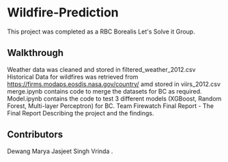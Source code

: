 # Wildfire-Prediction

This project was completed as a RBC Borealis Let's Solve it Group. 

## Walkthrough
Weather data was cleaned and stored in filtered_weather_2012.csv
Historical Data for wildfires was retrieved from https://firms.modaps.eosdis.nasa.gov/country/ amd stored in viirs_2012.csv
merge.ipynb contains code to merge the datasets for BC as required.
Model.ipynb contains the code to test 3 different models (XGBoost, Random Forest, Multi-layer Perceptron) for BC.
Team Firewatch Final Report - The Final Report Describing the project and the findings.

## Contributors
Dewang Marya
Jasjeet Singh
Vrinda .
